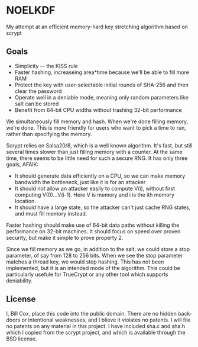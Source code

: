 NOELKDF
=======

My attempt at an efficient memory-hard key stretching algorithm based on scrypt

Goals
-----

- Simplicity -- the KISS rule
- Faster hashing, increaseing area*time because we'll be able to fill more RAM
- Protect the key with user-selectable initial rounds of SHA-256 and then clear the
  password
- Operate well in a deniable mode, meaning only random parameters like salt can be stored
- Benefit from 64-bit CPU widths without trashing 32-bit performance

We simultaneously fill memory and hash.  When we're done filling memory, we're done.  This
is more friendly for users who want to pick a time to run, rather than specifying the
memory.

Scrypt relies on Salsa20/8, which is a well known algorithm.  It's fast, but still several
times slower than just filling memory with a counter.  At the same time, there seems to be
little need for such a secure RNG.  It has only three goals, AFAIK:

- It should generate data efficiently on a CPU, so we can make memory bandwidth the
  bottleneck, just like it is for an attacker
- It should not allow an attacker easily to compute V(i), without first computing
  V(0)...V(i-1).  Here V is memory and i is the ith memory location.
- It should have a large state, so the attacker can't just cache RNG states, and must fill
  memory instead.

Faster hashing should make use of 64-bit data paths without killing the performance on
32-bit machines.  It should focus on speed over proven security, but make it simple to
prove property 2.

Since we fill memory as we go, in addition to the salt, we could store a stop parameter,
of say from 128 to 256 bits.  When we see the stop parameter matches a thread key, we
would stop hashing.  This has not been implemented, but it is an intended mode of the
algorithm.  This could be particularly usefule for TrueCrypt or any other tool which
supports deniability.

License
-------

I, Bill Cox, place this code into the public domain.  There are no hidden back-doors or
intentional weaknesses, and I blieve it violates no patents.  I will file no patents on
any material in this project.  I have included sha.c and sha.h which I copied from the
scrypt project, and which is available through the BSD license.
